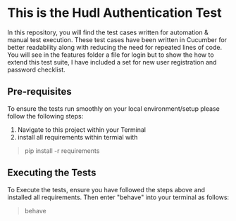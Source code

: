 # This is the Hudl Authentication Test

In this repository, you will find the test cases written for automation & manual test execution.
These test cases have been written in Cucumber for better readability along with reducing the need for repeated lines of code.
You will see in the features folder a file for login but to show the how to extend this test suite, I have included a set for new user registration and password checklist. 

## Pre-requisites

To ensure the tests run smoothly on your local environment/setup please follow the following steps: 

1. Navigate to this project within your Terminal
2. install all requirements within termial with 
> pip install -r requirements

## Executing the Tests

To Execute the tests, ensure you have followed the steps above and installed all requirements. Then enter "behave" into your terminal as follows:

> behave

